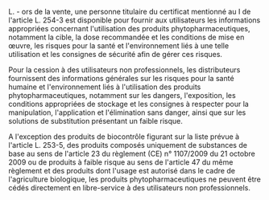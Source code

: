 L. - ors de la vente, une personne titulaire du certificat mentionné au I de l'article L. 254-3 est disponible pour fournir aux utilisateurs les informations appropriées concernant l'utilisation des produits phytopharmaceutiques, notamment la cible, la dose recommandée et les conditions de mise en œuvre, les risques pour la santé et l'environnement liés à une telle utilisation et les consignes de sécurité afin de gérer ces risques.

Pour la cession à des utilisateurs non professionnels, les distributeurs fournissent des informations générales sur les risques pour la santé humaine et l'environnement liés à l'utilisation des produits phytopharmaceutiques, notamment sur les dangers, l'exposition, les conditions appropriées de stockage et les consignes à respecter pour la manipulation, l'application et l'élimination sans danger, ainsi que sur les solutions de substitution présentant un faible risque.

A l'exception des produits de biocontrôle figurant sur la liste prévue à l'article L. 253-5, des produits composés uniquement de substances de base au sens de l'article 23 du règlement (CE) n° 1107/2009 du 21 octobre 2009 ou de produits à faible risque au sens de l'article 47 du même règlement et des produits dont l'usage est autorisé dans le cadre de l'agriculture biologique, les produits phytopharmaceutiques ne peuvent être cédés directement en libre-service à des utilisateurs non professionnels.
